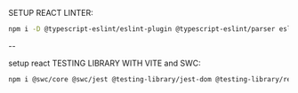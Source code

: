 SETUP REACT LINTER:

```bash
npm i -D @typescript-eslint/eslint-plugin @typescript-eslint/parser eslint eslint-config-next eslint-config-prettier eslint-plugin-jsx-a11y eslint-plugin-prettier eslint-plugin-react eslint-plugin-react-hooks

```

--

setup react TESTING LIBRARY WITH VITE and SWC:

```bash
npm i @swc/core @swc/jest @testing-library/jest-dom @testing-library/react @testing-library/user-event @types/jest jest ts-node -D
```
